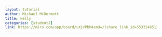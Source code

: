 ```yaml
---
layout: tutorial
author: Michael McDermott
title: kelly
categories: [studentJ]
link: https://miro.com/app/board/uXjVPbM4smU=/?share_link_id=553324851235
---
```

